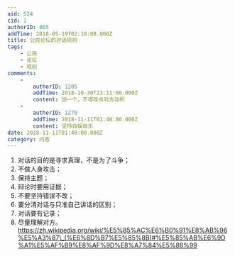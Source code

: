 ```yaml
---
aid: 524
cid: 1
authorID: 865
addTime: 2018-05-19T02:10:00.000Z
title: 公民论坛的对话规则
tags:
    - 公民
    - 论坛
    - 规则
comments:
    -
        authorID: 1205
        addTime: 2018-10-30T23:11:00.000Z
        content: 加一个，不得攻击对方动机
    -
        authorID: 1270
        addTime: 2018-11-11T01:48:00.000Z
        content: 坚持自娱自乐
date: 2018-11-11T01:48:00.000Z
category: 问答
---
```


1.  对话的目的是寻求真理，不是为了斗争；
2.  不做人身攻击；
3.  保持主题；
4.  辩论时要用证据；
5.  不要坚持错误不改；
6.  要分清对话与只准自己讲话的区别；
7.  对话要有记录；
8.  尽量理解对方。 https://zh.wikipedia.org/wiki/%E5%85%AC%E6%B0%91%E8%AB%96%E5%A3%87\_(%E6%8D%B7%E5%85%8B)#%E5%85%AB%E6%9D%A1%E5%AF%B9%E8%AF%9D%E8%A7%84%E5%88%99
